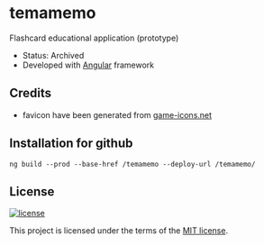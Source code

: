 # temamemo
Flashcard educational application (prototype)
* Status: Archived
* Developed with [Angular](https://angular.io/) framework

## Credits
* favicon have been generated from [game-icons.net](https://game-icons.net/1x1/delapouite/files.html)
 
## Installation for github
`ng build --prod --base-href /temamemo --deploy-url /temamemo/`

## License

[![license](https://img.shields.io/badge/license-MIT-green.svg)](https://github.com/morarupasukaru/nowname/blob/master/LICENSE.md)

This project is licensed under the terms of the [MIT license](LICENSE.md).
